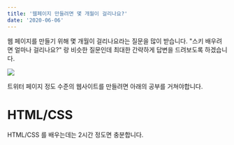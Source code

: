 ```yaml
---
title: '웹페이지 만들려면 몇 개월이 걸리나요?'
date: '2020-06-06'
---
```


웹 페이지를 만들기 위해 몇 개월이 걸리나요라는 질문을 많이 받습니다.
"스키 배우려면 얼마나 걸리나요?" 랑 비슷한 질문인데 최대한 간략하게 답변을 드려보도록 하겠습니다.

<img src="https://i.imgur.com/fFnpR1P.png" style="max-width: 40%">

트위터 페이지 정도 수준의 웹사이트를 만들려면 아래의 공부를 거쳐야합니다.

# HTML/CSS

HTML/CSS 를 배우는데는 2시간 정도면 충분합니다. 